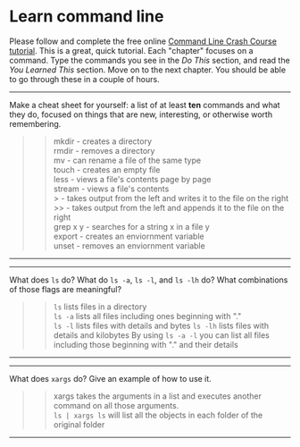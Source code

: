 # Learn command line

Please follow and complete the free online [Command Line Crash Course
tutorial](http://cli.learncodethehardway.org/book/). This is a great,
quick tutorial. Each "chapter" focuses on a command. Type the commands
you see in the _Do This_ section, and read the _You Learned This_
section. Move on to the next chapter. You should be able to go through
these in a couple of hours.


---

Make a cheat sheet for yourself: a list of at least **ten** commands and what they do, focused on things that are new, interesting, or otherwise worth remembering.

>> mkdir - creates a directory<br />
rmdir - removes a directory<br />
mv - can rename a file of the same type<br />
touch - creates an empty file<br />
less - views a file's contents page by page<br />
stream - views a file's contents<br />
\> - takes output from the left and writes it to the file on the right<br />
\>> - takes output from the left and appends it to the file on the right<br />
grep x y - searches for a string x in a file y<br />
export - creates an enviornment variable<br />
unset - removes an enviornment variable<br />

---


---

What does `ls` do? What do `ls -a`, `ls -l`, and `ls -lh` do? What combinations of those flags are meaningful?

> > `ls` lists files in a directory<br />
`ls -a` lists all files including ones beginning with "."<br />
`ls -l` lists files with details and bytes
`ls -lh` lists files with details and kilobytes
By using `ls -a -l` you can list all files including those beginning with "." and their details

---


---

What does `xargs` do? Give an example of how to use it.

> > xargs takes the arguments in a list and executes another command on all those arguments. <br />
`ls | xargs ls` will list all the objects in each folder of the original folder

---

